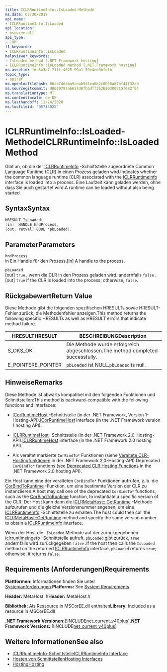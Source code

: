 ```yaml
---
title: ICLRRuntimeInfo::IsLoaded-Methode
ms.date: 03/30/2017
api_name:
- ICLRRuntimeInfo.IsLoaded
api_location:
- mscoree.dll
api_type:
- COM
f1_keywords:
- ICLRRuntimeInfo::IsLoaded
helpviewer_keywords:
- IsLoaded method [.NET Framework hosting]
- ICLRRuntimeInfo::IsLoaded method [.NET Framework hosting]
ms.assetid: fdc5a3a7-71ff-4025-99a1-59e4ee0bfe1b
topic_type:
- apiref
ms.openlocfilehash: 66ae74deba9ceab9d1ea6b2c0b96a87bf44f32ab
ms.sourcegitcommit: d8020797a6657d0fbbdff362b80300815f682f94
ms.translationtype: MT
ms.contentlocale: de-DE
ms.lasthandoff: 11/24/2020
ms.locfileid: "95714925"
---
```

# <a name="iclrruntimeinfoisloaded-method"></a><span data-ttu-id="b4568-102">ICLRRuntimeInfo::IsLoaded-Methode</span><span class="sxs-lookup"><span data-stu-id="b4568-102">ICLRRuntimeInfo::IsLoaded Method</span></span>

<span data-ttu-id="b4568-103">Gibt an, ob die der [ICLRRuntimeInfo](iclrruntimeinfo-interface.md) -Schnittstelle zugeordnete Common Language Runtime (CLR) in einen Prozess geladen wird.</span><span class="sxs-lookup"><span data-stu-id="b4568-103">Indicates whether the common language runtime (CLR) associated with the [ICLRRuntimeInfo](iclrruntimeinfo-interface.md) interface is loaded into a process.</span></span> <span data-ttu-id="b4568-104">Eine Laufzeit kann geladen werden, ohne dass Sie auch gestartet wird.</span><span class="sxs-lookup"><span data-stu-id="b4568-104">A runtime can be loaded without also being started.</span></span>  
  
## <a name="syntax"></a><span data-ttu-id="b4568-105">Syntax</span><span class="sxs-lookup"><span data-stu-id="b4568-105">Syntax</span></span>  
  
```cpp  
HRESULT IsLoaded(  
[in]  HANDLE hndProcess,  
[out, retval] BOOL *pbLoaded);  
```  
  
## <a name="parameters"></a><span data-ttu-id="b4568-106">Parameter</span><span class="sxs-lookup"><span data-stu-id="b4568-106">Parameters</span></span>  

 `hndProcess`  
 <span data-ttu-id="b4568-107">in Ein Handle für den Prozess.</span><span class="sxs-lookup"><span data-stu-id="b4568-107">[in] A handle to the process.</span></span>  
  
 `pbLoaded`  
 <span data-ttu-id="b4568-108">[out] `true` , wenn die CLR in den Prozess geladen wird. andernfalls `false` .</span><span class="sxs-lookup"><span data-stu-id="b4568-108">[out] `true` if the CLR is loaded into the process; otherwise, `false`.</span></span>  
  
## <a name="return-value"></a><span data-ttu-id="b4568-109">Rückgabewert</span><span class="sxs-lookup"><span data-stu-id="b4568-109">Return Value</span></span>  

 <span data-ttu-id="b4568-110">Diese Methode gibt die folgenden spezifischen HRESULTs sowie HRESULT-Fehler zurück, die Methodenfehler anzeigen.</span><span class="sxs-lookup"><span data-stu-id="b4568-110">This method returns the following specific HRESULTs as well as HRESULT errors that indicate method failure.</span></span>  
  
|<span data-ttu-id="b4568-111">HRESULT</span><span class="sxs-lookup"><span data-stu-id="b4568-111">HRESULT</span></span>|<span data-ttu-id="b4568-112">BESCHREIBUNG</span><span class="sxs-lookup"><span data-stu-id="b4568-112">Description</span></span>|  
|-------------|-----------------|  
|<span data-ttu-id="b4568-113">S_OK</span><span class="sxs-lookup"><span data-stu-id="b4568-113">S_OK</span></span>|<span data-ttu-id="b4568-114">Die Methode wurde erfolgreich abgeschlossen.</span><span class="sxs-lookup"><span data-stu-id="b4568-114">The method completed successfully.</span></span>|  
|<span data-ttu-id="b4568-115">E_POINTER</span><span class="sxs-lookup"><span data-stu-id="b4568-115">E_POINTER</span></span>|<span data-ttu-id="b4568-116">`pbLoaded` ist NULL.</span><span class="sxs-lookup"><span data-stu-id="b4568-116">`pbLoaded` is null.</span></span>|  
  
## <a name="remarks"></a><span data-ttu-id="b4568-117">Hinweise</span><span class="sxs-lookup"><span data-stu-id="b4568-117">Remarks</span></span>  

 <span data-ttu-id="b4568-118">Diese Methode ist abwärts kompatibel mit den folgenden Funktionen und Schnittstellen:</span><span class="sxs-lookup"><span data-stu-id="b4568-118">This method is backward-compatible with the following functions and interfaces:</span></span>  
  
- <span data-ttu-id="b4568-119">[ICorRuntimeHost](icorruntimehost-interface.md) -Schnittstelle (in der .NET Framework, Version 1-Hosting-API).</span><span class="sxs-lookup"><span data-stu-id="b4568-119">[ICorRuntimeHost](icorruntimehost-interface.md) interface (in the .NET Framework version 1 hosting API).</span></span>  
  
- <span data-ttu-id="b4568-120">[ICLRRuntimeHost](iclrruntimehost-interface.md) -Schnittstelle (in der .NET Framework 2,0-Hosting-API).</span><span class="sxs-lookup"><span data-stu-id="b4568-120">[ICLRRuntimeHost](iclrruntimehost-interface.md) interface (in the .NET Framework 2.0 hosting API).</span></span>  
  
- <span data-ttu-id="b4568-121">Als veraltet markierte `CorBindTo*` Funktionen (siehe [Veraltete CLR-Hostingfunktionen](deprecated-clr-hosting-functions.md) in der .NET Framework 2,0-Hosting-API).</span><span class="sxs-lookup"><span data-stu-id="b4568-121">Deprecated `CorBindTo*` functions (see [Deprecated CLR Hosting Functions](deprecated-clr-hosting-functions.md) in the .NET Framework 2.0 hosting API).</span></span>  
  
 <span data-ttu-id="b4568-122">Ein Host kann eine der veralteten `CorBindTo*` Funktionen aufrufen, z. b. die [CorBindToRuntime](corbindtoruntime-function.md) -Funktion, um eine bestimmte Version der CLR zu instanziieren.</span><span class="sxs-lookup"><span data-stu-id="b4568-122">A host may call one of the deprecated `CorBindTo*` functions, such as the [CorBindToRuntime](corbindtoruntime-function.md) function, to instantiate a specific version of the CLR.</span></span> <span data-ttu-id="b4568-123">Der Host kann dann die [ICLRMetaHost:: GetRuntime](iclrmetahost-getruntime-method.md) -Methode aufzurufen und die gleiche Versionsnummer angeben, um eine [ICLRRuntimeInfo](iclrruntimeinfo-interface.md) -Schnittstelle zu erhalten.</span><span class="sxs-lookup"><span data-stu-id="b4568-123">The host could then call the [ICLRMetaHost::GetRuntime](iclrmetahost-getruntime-method.md) method and specify the same version number to obtain a [ICLRRuntimeInfo](iclrruntimeinfo-interface.md) interface.</span></span>  
  
 <span data-ttu-id="b4568-124">Wenn der Host die- `IsLoaded` Methode auf der zurückgegebenen [iclrruntimeingefo](iclrruntimeinfo-interface.md) -Schnittstelle aufruft, `pbLoaded` gibt zurück, `true` andernfalls wird zurückgegeben `false` .</span><span class="sxs-lookup"><span data-stu-id="b4568-124">If the host then calls the `IsLoaded` method on the returned [ICLRRuntimeInfo](iclrruntimeinfo-interface.md) interface, `pbLoaded` returns `true`; otherwise, it returns `false`.</span></span>  
  
## <a name="requirements"></a><span data-ttu-id="b4568-125">Requirements (Anforderungen)</span><span class="sxs-lookup"><span data-stu-id="b4568-125">Requirements</span></span>  

 <span data-ttu-id="b4568-126">**Plattformen:** Informationen finden Sie unter [Systemanforderungen](../../get-started/system-requirements.md).</span><span class="sxs-lookup"><span data-stu-id="b4568-126">**Platforms:** See [System Requirements](../../get-started/system-requirements.md).</span></span>  
  
 <span data-ttu-id="b4568-127">**Header:** MetaHost. h</span><span class="sxs-lookup"><span data-stu-id="b4568-127">**Header:** MetaHost.h</span></span>  
  
 <span data-ttu-id="b4568-128">**Bibliothek:** Als Ressource in MSCorEE.dll enthalten</span><span class="sxs-lookup"><span data-stu-id="b4568-128">**Library:** Included as a resource in MSCorEE.dll</span></span>  
  
 <span data-ttu-id="b4568-129">**.NET Framework Versionen:**[!INCLUDE[net_current_v40plus](../../../../includes/net-current-v40plus-md.md)]</span><span class="sxs-lookup"><span data-stu-id="b4568-129">**.NET Framework Versions:** [!INCLUDE[net_current_v40plus](../../../../includes/net-current-v40plus-md.md)]</span></span>  
  
## <a name="see-also"></a><span data-ttu-id="b4568-130">Weitere Informationen</span><span class="sxs-lookup"><span data-stu-id="b4568-130">See also</span></span>

- [<span data-ttu-id="b4568-131">ICLRRuntimeInfo-Schnittstelle</span><span class="sxs-lookup"><span data-stu-id="b4568-131">ICLRRuntimeInfo Interface</span></span>](iclrruntimeinfo-interface.md)
- [<span data-ttu-id="b4568-132">Hosten von Schnittstellen</span><span class="sxs-lookup"><span data-stu-id="b4568-132">Hosting Interfaces</span></span>](hosting-interfaces.md)
- [<span data-ttu-id="b4568-133">Hosting</span><span class="sxs-lookup"><span data-stu-id="b4568-133">Hosting</span></span>](index.md)
